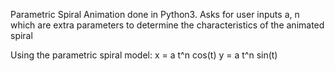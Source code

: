 Parametric Spiral Animation done in Python3.
Asks for user inputs a, n which are extra parameters to determine the characteristics of the animated spiral

Using the parametric spiral model:
x = a t^n cos(t)
y = a t^n sin(t)
